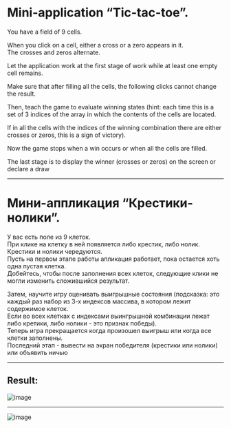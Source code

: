 # Mini-application “Tic-tac-toe”.  

You have a field of 9 cells.  

When you click on a cell, either a cross or a zero appears in it.  
The crosses and zeros alternate.  

Let the application work at the first stage of work while at least one empty cell remains.  

Make sure that after filling all the cells, the following clicks cannot change the result.  

Then, teach the game to evaluate winning states (hint: each time this is a set of 3 indices of the array in which the contents of the cells are located.  

If in all the cells with the indices of the winning combination there are either crosses or zeros, this is a sign of victory).  

Now the game stops when a win occurs or when all the cells are filled.  

The last stage is to display the winner (crosses or zeros) on the screen or declare a draw  
***
# Мини-аппликация “Крестики-нолики”. 

У вас есть поле из 9 клеток.  
При клике на клетку в ней появляется либо крестик, либо нолик.    
Крестики и нолики чередуются.  
Пусть на первом этапе работы апликация работает, пока остается хоть одна пустая клетка.  
Добейтесь, чтобы после заполнения всех клеток, следующие клики не могли изменить сложившийся результат.  


Затем, научите игру оценивать выигрышные состояния (подсказка: это каждый раз набор из 3-х индексов массива, в котором лежит содержимое клеток.  
Если во всех клетках с индексами выингрышной комбинации лежат либо кретики, либо нолики - это признак победы).  
Теперь игра прекращается когда произошел выигрыш или когда все клетки заполнены.   
Последний этап - вывести на экран победителя (крестики или нолики) или объявить ничью  
***
## Result:

![image](https://github.com/user-attachments/assets/17bd86d9-df47-49c1-adb2-6392323be8d0)

***
![image](https://github.com/user-attachments/assets/b195535c-ec9d-4261-ba28-44511db18f6b)


